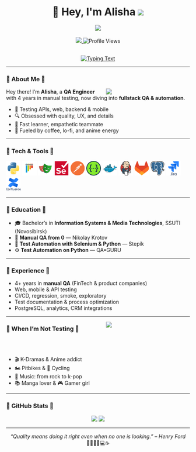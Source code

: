 <h1 align="center">
  💜 Hey, I'm <b>Alisha</b> <img src="https://media.giphy.com/media/hvRJCLFzcasrR4ia7z/giphy.gif" width="30px"/> 
</h1>

<p align="center">
  <img src="https://media.giphy.com/media/13Z5kstwARnPna/giphy.gif" width="250"/>
</p>

<div align="center">
  <a href="https://www.linkedin.com/in/cyberneko69/">
    <img src="https://img.shields.io/badge/LinkedIn-8A2BE2?style=for-the-badge&logo=linkedin&logoColor=white"/>
  </a>
  <img src="https://komarev.com/ghpvc/?username=AlishaMeier&style=for-the-badge&color=ff69b4" alt="Profile Views"/>

</div>
<br>
<p align="center">
  <a href="https://git.io/typing-svg">
    <img src="https://readme-typing-svg.demolab.com?font=Fira+Code&size=24&pause=1000&color=E993F7&center=true&width=600&lines=%F0%9F%90%BE+QA+Manual+%F0%9F%90%BE;%F0%9F%90%B1+Cyber+Neko+%F0%9F%90%B1;%F0%9F%8C%B8+Anime+Energy+%F0%9F%8C%B8;%F0%9F%8E%AE+Gamer+Girl+%F0%9F%8E%AE" alt="Typing Text" />
  </a>
</p>


---

### 🐾 About Me 🐾

<img src="https://media.giphy.com/media/LHZyixOnHwDDy/giphy.gif" align="right" width="230"/>

Hey there! I’m **Alisha**, a **QA Engineer** with 4 years in manual testing, now diving into **fullstack QA & automation**.  

- 🧪 Testing APIs, web, backend & mobile  
- 🔍 Obsessed with quality, UX, and details  
- 🧠 Fast learner, empathetic teammate  
- 💜 Fueled by coffee, lo-fi, and anime energy 

---

### 🐾 Tech & Tools 🐾

<div align="left">

<img src="https://github.com/devicons/devicon/blob/master/icons/python/python-original.svg" width="40"/> 
<img src="https://github.com/devicons/devicon/blob/master/icons/pytest/pytest-original.svg" width="40"/> 
<img src="https://github.com/devicons/devicon/blob/master/icons/playwright/playwright-original.svg" width="40"/> 
<img src="https://github.com/devicons/devicon/blob/master/icons/selenium/selenium-original.svg" width="40"/> 
<img src="https://github.com/devicons/devicon/blob/master/icons/postman/postman-original.svg" width="40"/> 
<img src="https://github.com/devicons/devicon/blob/master/icons/swagger/swagger-original.svg" width="40"/> 
<img src="https://github.com/devicons/devicon/blob/master/icons/docker/docker-original.svg" width="40"/> 
<img src="https://github.com/devicons/devicon/blob/master/icons/jenkins/jenkins-original.svg" width="40"/> 
<img src="https://github.com/devicons/devicon/blob/master/icons/gitlab/gitlab-original.svg" width="40"/> 
<img src="https://github.com/devicons/devicon/blob/master/icons/postgresql/postgresql-original.svg" width="40"/> 
<img src="https://github.com/devicons/devicon/blob/master/icons/jira/jira-original-wordmark.svg" width="40"/> 
<img src="https://github.com/devicons/devicon/blob/master/icons/confluence/confluence-original-wordmark.svg" width="40"/> 

</div>

---

### 🐾 Education 🐾

- 🎓 Bachelor’s in **Information Systems & Media Technologies**, SSUTI (Novosibirsk)  
- 🧪 **Manual QA from 0** — Nikolay Krotov  
- 🐍 **Test Automation with Selenium & Python** — Stepik  
- ⚙️ **Test Automation on Python** — QA•GURU  

---

### 🐾 Experience 🐾


- 4+ years in **manual QA** (FinTech & product companies)  
- Web, mobile & API testing  
- CI/CD, regression, smoke, exploratory  
- Test documentation & process optimization  
- PostgreSQL, analytics, CRM integrations


---
<img src="https://media.giphy.com/media/11oFAvGtSN4wW4/giphy.gif" align="right" width="230"/>

### 🐾 When I’m Not Testing 🐾
<br>
<br>

- 🎬 K-Dramas & Anime addict  
- 🏍 Pitbikes & 🚴 Cycling  
- 🎵 Music: from rock to k-pop  
- 📚 Manga lover & 🎮 Gamer girl  

---

### 🐾 GitHub Stats 🐾

<p align="center">
  <img src="https://github-readme-stats.vercel.app/api?username=AlishaMeier&show_icons=true&theme=tokyonight" height="150"/>
  <img src="https://github-readme-streak-stats.herokuapp.com/?user=AlishaMeier&theme=tokyonight" height="150"/>
</p>

---

<div align="center">
  
  <i>“Quality means doing it right even when no one is looking.” – Henry Ford</i> 
  <br>
  💜💫✨🐾💻☕
</div>
